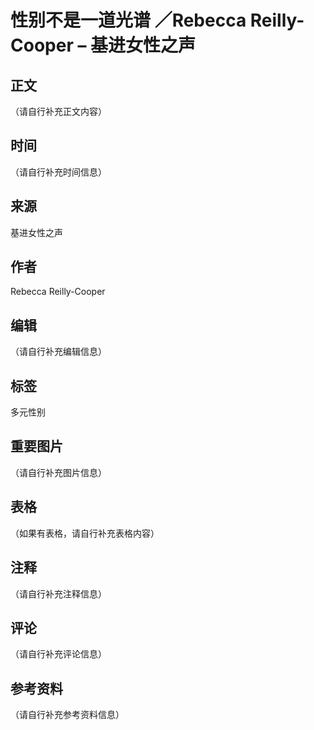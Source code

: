# 性别不是一道光谱  ／Rebecca Reilly-Cooper – 基进女性之声

## 正文
（请自行补充正文内容）

## 时间
（请自行补充时间信息）

## 来源
基进女性之声

## 作者
Rebecca Reilly-Cooper

## 编辑
（请自行补充编辑信息）

## 标签
多元性别

## 重要图片
（请自行补充图片信息）

## 表格
（如果有表格，请自行补充表格内容）

## 注释
（请自行补充注释信息）

## 评论
（请自行补充评论信息）

## 参考资料
（请自行补充参考资料信息）